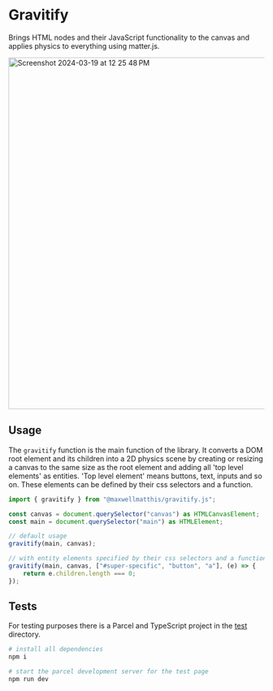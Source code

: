 # Gravitify

Brings HTML nodes and their JavaScript functionality to the canvas and applies physics to everything using matter.js.

<img width="693" alt="Screenshot 2024-03-19 at 12 25 48 PM" src="https://github.com/maxwellmatthis/gravitify.js/assets/58150536/19695c40-6e8a-4b7c-8243-2d5fef64df9a">

<!-- ## Installation and Setup

```bash
# install public package from NPM
npm install @maxwellmatthis/gravitify.js
``` -->

## Usage

The `gravitify` function is the main function of the library. It converts a DOM root element and its children into a 2D physics scene by creating or resizing a canvas to the same size as the root element and adding all 'top level elements' as entities. 'Top level element' means buttons, text, inputs and so on. These elements can be defined by their css selectors and a function.

```ts
import { gravitify } from "@maxwellmatthis/gravitify.js";

const canvas = document.querySelector("canvas") as HTMLCanvasElement;
const main = document.querySelector("main") as HTMLElement;

// default usage
gravitify(main, canvas);

// with entity elements specified by their css selectors and a function
gravitify(main, canvas, ["#super-specific", "button", "a"], (e) => {
    return e.children.length === 0;
});
```

## Tests

For testing purposes there is a Parcel and TypeScript project in the [test](./test) directory.

```bash
# install all dependencies
npm i

# start the parcel development server for the test page
npm run dev
```

